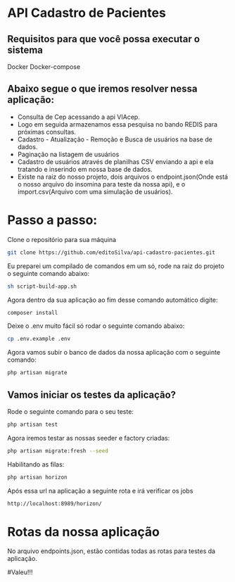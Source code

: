 
# API Cadastro de Pacientes


## Requisitos para que você possa executar o sistema

Docker
Docker-compose

## Abaixo segue o que iremos resolver nessa aplicação:

- Consulta de Cep acessando a api VIAcep.
- Logo em seguida armazenamos essa pesquisa no bando REDIS para próximas consultas.
- Cadastro - Atualização - Remoção e Busca de usuários na base de dados.
- Paginação na listagem de usuários
- Cadastro de usuários através de planilhas CSV enviando a api e ela tratando e inserindo em nossa base de dados.
- Existe na raiz do nosso projeto, dois arquivos o endpoint.json(Onde está o 
nosso arquivo do insomina para teste da nossa api), e o 
import.csv(Arquivo com uma simulação de usuários).



# Passo a passo:

Clone o repositório para sua máquina 

```sh
git clone https://github.com/editoSilva/api-cadastro-pacientes.git

```

Eu preparei um compilado de comandos em um só, rode na raiz do projeto o seguinte comando abaixo:


```sh
sh script-build-app.sh 
```

Agora dentro da sua aplicação ao fim desse comando automático digite:

```sh
composer install
```

Deixe o .env muito fácil só rodar o seguinte comando abaixo:

```sh
cp .env.example .env
```


Agora vamos subir o banco de dados da nossa aplicação com o seguinte comando:

```sh
php artisan migrate
```

## Vamos iniciar os testes da aplicação?

Rode o seguinte comando para o seu teste:


```sh
php artisan test
```


Agora iremos testar as nossas seeder e factory criadas:

```sh
php artisan migrate:fresh --seed
```


Habilitando as filas:


```sh
php artisan horizon
```

Após essa url na aplicação a seguinte rota e irá verificar os jobs

```sh
http://localhost:8989/horizon/
```

# Rotas da nossa aplicação

No arquivo endpoints.json, estão contidas todas as rotas para testes da aplicação.


#Valeu!!!
